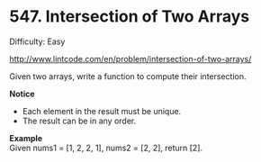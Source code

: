# 547. Intersection of Two Arrays

Difficulty: Easy

http://www.lintcode.com/en/problem/intersection-of-two-arrays/

Given two arrays, write a function to compute their intersection.

**Notice**  
* Each element in the result must be unique.
* The result can be in any order.

**Example**  
Given nums1 = [1, 2, 2, 1], nums2 = [2, 2], return [2].
